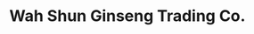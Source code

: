 ---
title: "Wah Shun Ginseng Trading Co."
url: /richmond/wah-shun-ginseng-trading-co/
shop: Bioladen
---